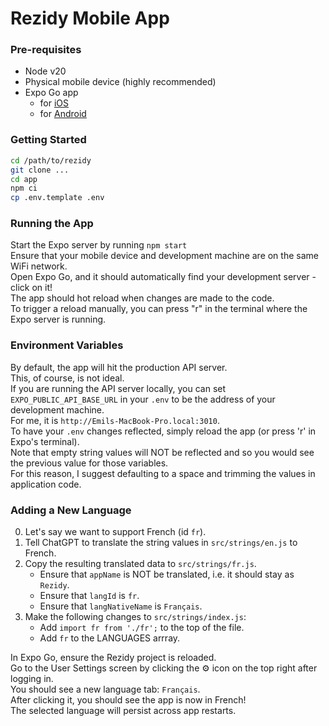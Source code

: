 # Rezidy Mobile App

### Pre-requisites
- Node v20
- Physical mobile device (highly recommended)
- Expo Go app
    - for [iOS](https://apps.apple.com/us/app/expo-go/id982107779)
    - for [Android](https://play.google.com/store/apps/details?id=host.exp.exponent)

### Getting Started
```bash
cd /path/to/rezidy
git clone ...
cd app
npm ci
cp .env.template .env
```

### Running the App
Start the Expo server by running `npm start`  
Ensure that your mobile device and development machine are on the same WiFi network.  
Open Expo Go, and it should automatically find your development server - click on it!  
The app should hot reload when changes are made to the code.  
To trigger a reload manually, you can press "r" in the terminal where the Expo server is running.  

### Environment Variables
By default, the app will hit the production API server.  
This, of course, is not ideal.  
If you are running the API server locally, you can set `EXPO_PUBLIC_API_BASE_URL` in your `.env` to be the address of your development machine.  
For me, it is `http://Emils-MacBook-Pro.local:3010`.  
To have your `.env` changes reflected, simply reload the app (or press 'r' in Expo's terminal).  
Note that empty string values will NOT be reflected and so you would see the previous value for those variables.  
For this reason, I suggest defaulting to a space and trimming the values in application code.  

### Adding a New Language
0. Let's say we want to support French (id `fr`).
1. Tell ChatGPT to translate the string values in `src/strings/en.js` to French.
2. Copy the resulting translated data to `src/strings/fr.js`.
    - Ensure that `appName` is NOT be translated, i.e. it should stay as `Rezidy`.
    - Ensure that `langId` is `fr`.
    - Ensure that `langNativeName` is `Français`.
3. Make the following changes to `src/strings/index.js`:
    - Add `import fr from './fr';` to the top of the file.
    - Add `fr` to the LANGUAGES arrray.

In Expo Go, ensure the Rezidy project is reloaded.  
Go to the User Settings screen by clicking the ⚙️ icon on the top right after logging in.  
You should see a new language tab: `Français`.  
After clicking it, you should see the app is now in French!  
The selected language will persist across app restarts.  
